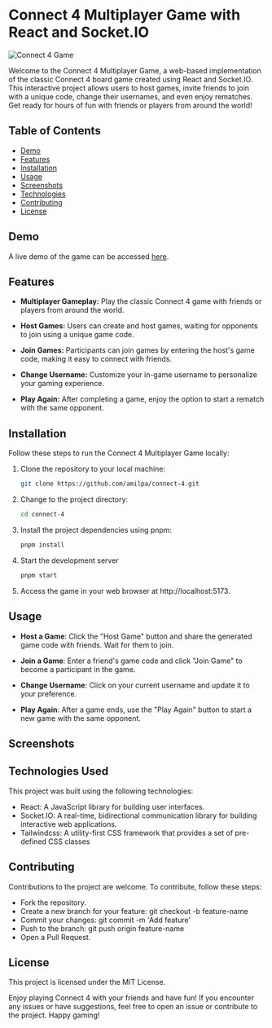 # Connect 4 Multiplayer Game with React and Socket.IO

![Connect 4 Game](link_to_game_screenshot)

Welcome to the Connect 4 Multiplayer Game, a web-based implementation of the classic Connect 4 board game created using React and Socket.IO. This interactive project allows users to host games, invite friends to join with a unique code, change their usernames, and even enjoy rematches. Get ready for hours of fun with friends or players from around the world!

## Table of Contents

- [Demo](#demo)
- [Features](#features)
- [Installation](#installation)
- [Usage](#usage)
- [Screenshots](#screenshots)
- [Technologies](#technologies-used)
- [Contributing](#contributing)
- [License](#license)

## Demo

A live demo of the game can be accessed [here](link_to_live_demo).

## Features

- **Multiplayer Gameplay:** Play the classic Connect 4 game with friends or players from around the world.

- **Host Games:** Users can create and host games, waiting for opponents to join using a unique game code.

- **Join Games:** Participants can join games by entering the host's game code, making it easy to connect with friends.

- **Change Username:** Customize your in-game username to personalize your gaming experience.

- **Play Again:** After completing a game, enjoy the option to start a rematch with the same opponent.

## Installation

Follow these steps to run the Connect 4 Multiplayer Game locally:

1. Clone the repository to your local machine:
   ```bash
   git clone https://github.com/amilpa/connect-4.git
   ```
2. Change to the project directory:
   ```bash
   cd connect-4
   ```
3. Install the project dependencies using pnpm:
   ```bash
   pnpm install
   ```
4. Start the development server
   ```bash
   pnpm start
   ```
5. Access the game in your web browser at http://localhost:5173.

## Usage

  - **Host a Game**: Click the "Host Game" button and share the generated game code with friends. Wait for them to join.

  - **Join a Game**: Enter a friend's game code and click "Join Game" to become a participant in the game.

  - **Change Username**: Click on your current username and update it to your preference.

  - **Play Again**: After a game ends, use the "Play Again" button to start a new game with the same opponent.

## Screenshots


## Technologies Used

This project was built using the following technologies:

  - React: A JavaScript library for building user interfaces.
  - Socket.IO: A real-time, bidirectional communication library for building interactive web applications.
  - Tailwindcss: A utility-first CSS framework that provides a set of pre-defined CSS classes

## Contributing

Contributions to the project are welcome. To contribute, follow these steps:

  - Fork the repository.
  - Create a new branch for your feature: git checkout -b feature-name
  - Commit your changes: git commit -m 'Add feature'
  - Push to the branch: git push origin feature-name
  - Open a Pull Request.

## License

This project is licensed under the MIT License.

Enjoy playing Connect 4 with your friends and have fun! If you encounter any issues or have suggestions, feel free to open an issue or contribute to the project. Happy gaming!